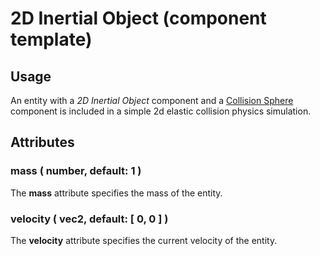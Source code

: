 # 2D Inertial Object (component template)

## Usage

An entity with a *2D Inertial Object* component and a [Collision Sphere](#!/guide/component_template_spell_component_physics_collisionSphere) component is
included in a simple 2d elastic collision physics simulation.


## Attributes

### mass ( number, default: 1 )

The **mass** attribute specifies the mass of the entity.


### velocity ( vec2, default: [ 0, 0 ] )

The **velocity** attribute specifies the current velocity of the entity.
